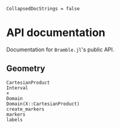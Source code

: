 ```@meta
CollapsedDocStrings = false
```

# API documentation
Documentation for `Bramble.jl`'s public API.

## Geometry

```@docs
CartesianProduct
Interval
×
Domain
Domain(X::CartesianProduct)
create_markers
markers
labels
```